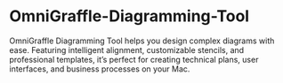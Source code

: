 # OmniGraffle-Diagramming-Tool
 OmniGraffle Diagramming Tool helps you design complex diagrams with ease. Featuring intelligent alignment, customizable stencils, and professional templates, it’s perfect for creating technical plans, user interfaces, and business processes on your Mac.
